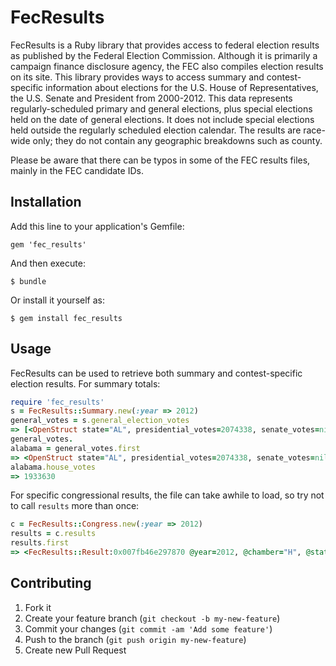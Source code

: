 # FecResults

FecResults is a Ruby library that provides access to federal election results as published by the Federal Election Commission. Although it is primarily a campaign finance disclosure agency, the FEC also compiles election results on its site. This library provides ways to access summary and contest-specific information about elections for the U.S. House of Representatives, the U.S. Senate and President from 2000-2012. This data represents regularly-scheduled primary and general elections, plus special elections held on the date of general elections. It does not include special elections held outside the regularly scheduled election calendar. The results are race-wide only; they do not contain any geographic breakdowns such as county.

Please be aware that there can be typos in some of the FEC results files, mainly in the FEC candidate IDs.

## Installation

Add this line to your application's Gemfile:

    gem 'fec_results'

And then execute:

    $ bundle

Or install it yourself as:

    $ gem install fec_results

## Usage

FecResults can be used to retrieve both summary and contest-specific election results. For summary totals:

```ruby
require 'fec_results'
s = FecResults::Summary.new(:year => 2012)
general_votes = s.general_election_votes
=> [<OpenStruct state="AL", presidential_votes=2074338, senate_votes=nil, house_votes=1933630>, #<OpenStruct state="AK", presidential_votes=300495, senate_votes=nil, house_votes=289804>,...]
general_votes.
alabama = general_votes.first
=> <OpenStruct state="AL", presidential_votes=2074338, senate_votes=nil, house_votes=1933630>
alabama.house_votes
=> 1933630
```
For specific congressional results, the file can take awhile to load, so try not to call `results` more than once:

```ruby
c = FecResults::Congress.new(:year => 2012)
results = c.results
results.first
=> <FecResults::Result:0x007fb46e297870 @year=2012, @chamber="H", @state="AL", @district="01", @fec_id="H2AL01077", @incumbent=true, @candidate_last="Bonner", @candidate_first="Jo", @candidate_name="Bonner, Jo", @party="R", @primary_votes=48702, @primary_pct=55.54959907839358, @primary_unopposed=false, @runoff_votes=nil, @runoff_pct=nil, @general_votes=196374, @general_pct=97.85624588889553, @general_unopposed=false, @general_runoff_votes=nil, @general_runoff_pct=nil, @general_combined_party_votes=nil, @general_combined_party_pct=nil, @general_winner=true, @notes=nil>
```

	

## Contributing

1. Fork it
2. Create your feature branch (`git checkout -b my-new-feature`)
3. Commit your changes (`git commit -am 'Add some feature'`)
4. Push to the branch (`git push origin my-new-feature`)
5. Create new Pull Request
